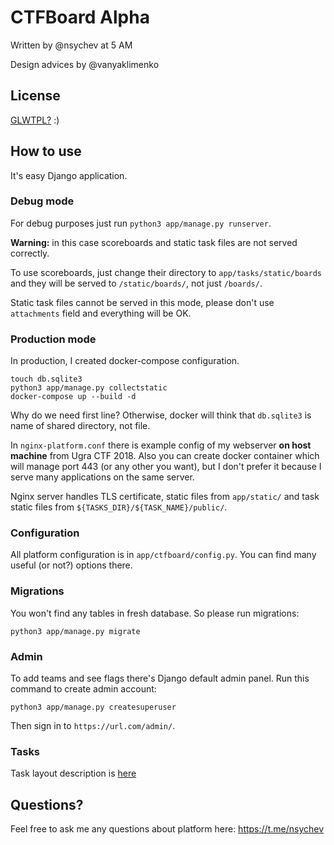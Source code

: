 # CTFBoard Alpha

Written by @nsychev at 5 AM

Design advices by @vanyaklimenko

## License

[GLWTPL?](https://github.com/me-shaon/GLWTPL/blob/master/LICENSE) :)

## How to use

It's easy Django application.

### Debug mode

For debug purposes just run `python3 app/manage.py runserver`.

**Warning:** in this case scoreboards and static task files are not served correctly.

To use scoreboards, just change their directory to `app/tasks/static/boards` and they will be served to `/static/boards/`, not just `/boards/`.

Static task files cannot be served in this mode, please don't use `attachments` field and everything will be OK.

### Production mode

In production, I created docker-compose configuration.

```
touch db.sqlite3
python3 app/manage.py collectstatic
docker-compose up --build -d
```

Why do we need first line? Otherwise, docker will think that `db.sqlite3` is name of shared directory, not file.

In `nginx-platform.conf` there is example config of my webserver **on host machine** from Ugra CTF 2018. Also you can create docker container which will manage port 443 (or any other you want), but I don't prefer it because I serve many applications on the same server.

Nginx server handles TLS certificate, static files from `app/static/` and task static files from `${TASKS_DIR}/${TASK_NAME}/public/`.

### Configuration

All platform configuration is in `app/ctfboard/config.py`. You can find many useful (or not?) options there.

### Migrations

You won't find any tables in fresh database. So please run migrations:

```
python3 app/manage.py migrate
```

### Admin

To add teams and see flags there's Django default admin panel. Run this command to create admin account:

```
python3 app/manage.py createsuperuser
```

Then sign in to `https://url.com/admin/`.

### Tasks

Task layout description is [here](TASKS.md)

## Questions?

Feel free to ask me any questions about platform here: https://t.me/nsychev
